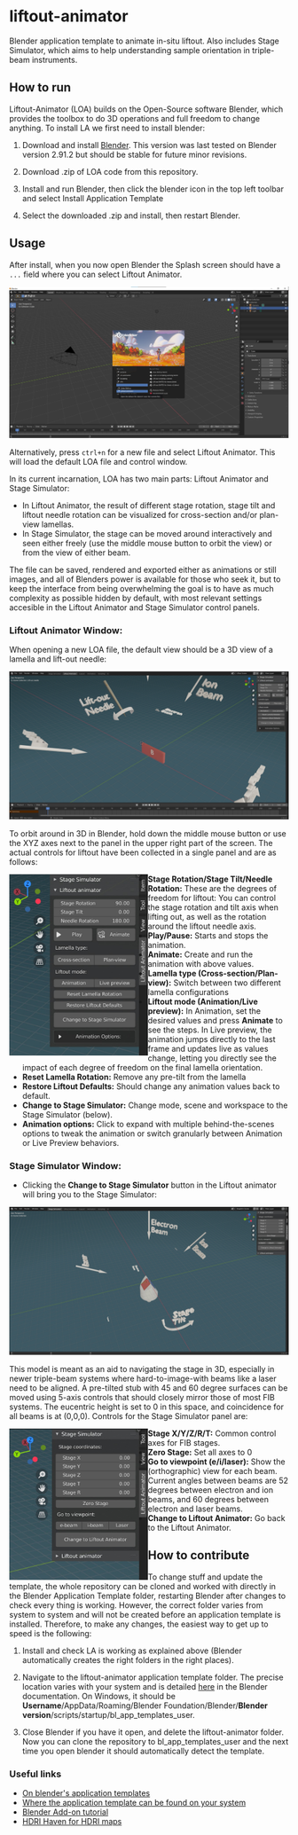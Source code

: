 # liftout-animator
Blender application template to animate in-situ liftout. Also includes Stage Simulator, which aims to help understanding sample orientation in triple-beam instruments.

## How to run

Liftout-Animator (LOA) builds on the Open-Source software Blender, which provides the toolbox to do 3D operations and full freedom to change anything. To install LA we first need to install blender:

1. Download and install [Blender](https://www.blender.org/download/). This version was last tested on Blender version 2.91.2 but should be stable for future minor revisions.

2. Download .zip of LOA code from this repository.

3. Install and run Blender, then click the blender icon in the top left toolbar and select Install Application Template

4. Select the downloaded .zip and install, then restart Blender.

## Usage

After install, when you now open Blender the Splash screen should have a `...` field where you can select Liftout Animator.

![Screenshot: Splash screen](/doc_screenshots/doc_splash1.jpg?raw=true "Splash screen")

Alternatively, press `ctrl+n` for a new file and select Liftout Animator. This will load the default LOA file and control window.

In its current incarnation, LOA has two main parts: Liftout Animator and Stage Simulator:
 - In Liftout Animator, the result of different stage rotation, stage tilt and liftout needle rotation can be visualized for cross-section and/or plan-view lamellas.
 - In Stage Simulator, the stage can be moved around interactively and seen either freely (use the middle mouse button to orbit the view) or from the view of either beam.

The file can be saved, rendered and exported either as animations or still images, and all of Blenders power is available for those who seek it, but to keep the interface from being overwhelming the goal is to have as much complexity as possible hidden by default, with most relevant settings accesible in the Liftout Animator and Stage Simulator control panels.

### Liftout Animator Window:

When opening a new LOA file, the default view should be a 3D view of a lamella and lift-out needle:

![Screenshot: LOA](/doc_screenshots/doc_loa1.jpg?raw=true "LOA 1")

To orbit around in 3D in Blender, hold down the middle mouse button or use the XYZ axes next to the panel in the upper right part of the screen. The actual controls for liftout have been collected in a single panel and are as follows:

<img align="left" width="250" src="/doc_screenshots/doc_loa2.jpg">

 - __Stage Rotation/Stage Tilt/Needle Rotation:__ These are the degrees of freedom for liftout: You can control the stage rotation and tilt axis when lifting out, as well as the rotation around the liftout needle axis.
 - __Play/Pause:__ Starts and stops the animation.
 - __Animate:__ Create and run the animation with above values.
 - __Lamella type (Cross-section/Plan-view):__ Switch between two different lamella configurations
 - __Liftout mode (Animation/Live preview):__ In Animation, set the desired values and press __Animate__ to see the steps. In Live preview, the animation jumps directly to the last frame and updates live as values change, letting you directly see the impact of each degree of freedom on the final lamella orientation.
 - __Reset Lamella Rotation:__ Remove any pre-tilt from the lamella
 - __Restore Liftout Defaults:__ Should change any animation values back to default.
 - __Change to Stage Simulator:__ Change mode, scene and workspace to the Stage Simulator (below).
 - __Animation options:__ Click to expand with multiple behind-the-scenes options to tweak the animation or switch granularly between Animation or Live Preview behaviors.

### Stage Simulator Window:

- Clicking the __Change to Stage Simulator__ button in the Liftout animator will bring you to the Stage Simulator:

![Screenshot: StageSim](/doc_screenshots/doc_stagesim1.jpg?raw=true "StageSim 1")

This model is meant as an aid to navigating the stage in 3D, especially in newer triple-beam systems where hard-to-image-with beams like a laser need to be aligned. A pre-tilted stub with 45 and 60 degree surfaces can be moved using 5-axis controls that should closely mirror those of most FIB systems. The eucentric height is set to 0 in this space, and coincidence for all beams is at (0,0,0). Controls for the Stage Simulator panel are:

<img align="left" width="250" src="/doc_screenshots/doc_stagesim2.jpg">

- __Stage X/Y/Z/R/T:__ Common control axes for FIB stages.
- __Zero Stage:__ Set all axes to 0
- __Go to viewpoint (e/i/laser):__ Show the (orthographic) view for each beam. Current angles between beams are 52 degrees between electron and ion beams, and 60 degrees between electron and laser beams.
- __Change to Liftout Animator:__ Go back to the Liftout Animator.

## How to contribute

To change stuff and update the template, the whole repository can be cloned and worked with directly in the Blender Application Template folder, restarting Blender after changes to check every thing is working. However, the correct folder varies from system to system and will not be created before an application template is installed. Therefore, to make any changes, the easiest way to get up to speed is the following:

1. Install and check LA is working as explained above (Blender automatically creates the right folders in the right places).

2. Navigate to the liftout-animator application template folder. The precise location varies with your system and is detailed [here](https://docs.blender.org/manual/en/latest/advanced/app_templates.html) in the Blender documentation. On Windows, it should be **Username**/AppData/Roaming/Blender Foundation/Blender/**Blender version**/scripts/startup/bl_app_templates_user.

3. Close Blender if you have it open, and delete the liftout-animator folder. Now you can clone the repository to bl_app_templates_user and the next time you open blender it should automatically detect the template.

### Useful links

 - [On blender's application templates](https://docs.blender.org/manual/en/latest/advanced/app_templates.html)
 - [Where the application template can be found on your system](https://docs.blender.org/manual/en/latest/advanced/blender_directory_layout.html#blender-directory-layout)
 - [Blender Add-on tutorial](https://docs.blender.org/manual/en/latest/advanced/app_templates.html)
 - [HDRI Haven for HDRI maps](https://hdrihaven.com/)


